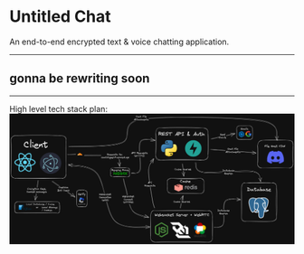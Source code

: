 # Untitled Chat
An end-to-end encrypted text & voice chatting application.

---

## gonna be rewriting soon

---

High level tech stack plan:
![](https://raw.githubusercontent.com/Untitled-Chat-App/.github/master/profile/assets/ChatAppPlanDiagram.png)
